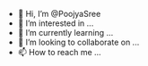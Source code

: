 - 👋 Hi, I’m @PoojyaSree
- 👀 I’m interested in ...
- 🌱 I’m currently learning ...
- 💞️ I’m looking to collaborate on ...
- 📫 How to reach me ...

<!---
PoojyaSree/PoojyaSree is a ✨ special ✨ repository because its `README.md` (this file) appears on your GitHub profile.
You can click the Preview link to take a look at your changes.
--->
